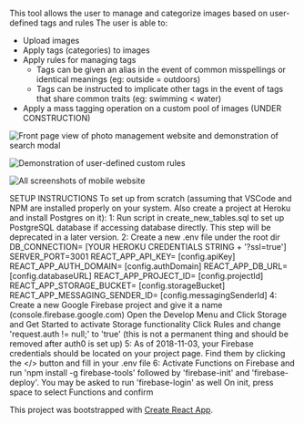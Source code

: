 This tool allows the user to manage and categorize images based on user-defined tags and rules
The user is able to:
  * Upload images
  * Apply tags (categories) to images
  * Apply rules for managing tags
    * Tags can be given an alias in the event of common misspellings or identical meanings (eg: outside = outdoors)
    * Tags can be instructed to implicate other tags in the event of tags that share common traits (eg: swimming < water)
  * Apply a mass tagging operation on a custom pool of images (UNDER CONSTRUCTION)

![Front page view of photo management website and demonstration of search modal](https://i.imgur.com/RX0HPGk.gif)

![Demonstration of user-defined custom rules](https://i.imgur.com/bXnuljb.png)

![All screenshots of mobile website](https://i.imgur.com/ZhGIA2U.png)

SETUP INSTRUCTIONS
To set up from scratch (assuming that VSCode and NPM are installed properly on your system. 
  Also create a project at Heroku and install Postgres on it):
1: Run script in create_new_tables.sql to set up PostgreSQL database if accessing database directly. This step will be deprecated in a later version.
2: Create a new .env file under the root dir
		DB_CONNECTION= [YOUR HEROKU CREDENTIALS STRING + '?ssl=true']
		SERVER_PORT=3001
		REACT_APP_API_KEY= [config.apiKey]
		REACT_APP_AUTH_DOMAIN= [config.authDomain]
		REACT_APP_DB_URL= [config.databaseURL]
		REACT_APP_PROJECT_ID= [config.projectId]
		REACT_APP_STORAGE_BUCKET= [config.storageBucket]
		REACT_APP_MESSAGING_SENDER_ID= [config.messagingSenderId]
4: Create a new Google Firebase project and give it a name (console.firebase.google.com)
	Open the Develop Menu and Click Storage and Get Started to activate Storage functionality
	Click Rules and change 'request.auth != null;' to 'true' (this is not a permanent thing and should be removed after auth0 is set up)
5: As of 2018-11-03, your Firebase credentials should be located on your project page. Find them by clicking the </> button and fill in your .env file
6: Activate Functions on Firebase and run 'npm install -g firebase-tools' followed by 'firebase-init' and 'firebase-deploy'. 
	You may be asked to run 'firebase-login' as well
	On init, press space to select Functions and confirm

This project was bootstrapped with [Create React App](https://github.com/facebookincubator/create-react-app).
